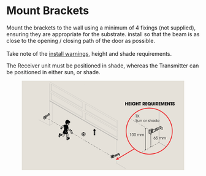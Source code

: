 # Mount Brackets

Mount the brackets to the wall using a minimum of 4 fixings (not supplied), ensuring they are appropriate for the substrate. install so that the beam is as close to the opening / closing path of the door as possible. \
\
Take note of the [install warnings](../safety-warnings.md), height and shade requirements.

The Receiver unit must be positioned in shade, whereas the Transmitter can be positioned in either sun, or shade.

<figure><img src="../.gitbook/assets/Mount Brackets@4x.png" alt=""><figcaption></figcaption></figure>

